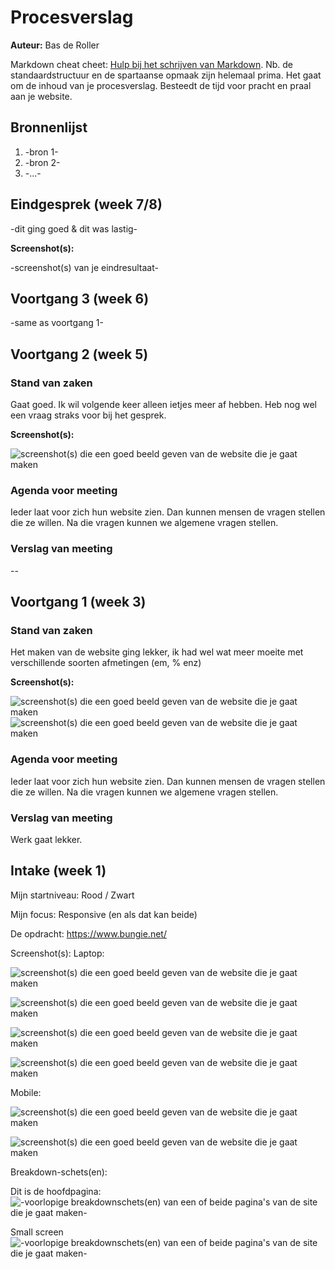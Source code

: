 # Procesverslag
**Auteur:** Bas de Roller

Markdown cheat cheet: [Hulp bij het schrijven van Markdown](https://github.com/adam-p/markdown-here/wiki/Markdown-Cheatsheet). Nb. de standaardstructuur en de spartaanse opmaak zijn helemaal prima. Het gaat om de inhoud van je procesverslag. Besteedt de tijd voor pracht en praal aan je website.



## Bronnenlijst
1. -bron 1-
2. -bron 2-
3. -...-



## Eindgesprek (week 7/8)

-dit ging goed & dit was lastig-

**Screenshot(s):**

-screenshot(s) van je eindresultaat-



## Voortgang 3 (week 6)

-same as voortgang 1-



## Voortgang 2 (week 5)

### Stand van zaken

Gaat goed. Ik wil volgende keer alleen ietjes meer af hebben. Heb nog wel een vraag straks voor bij het gesprek.

**Screenshot(s):**

![screenshot(s) die een goed beeld geven van de website die je gaat maken](images/Voortgang2frondend.png)

### Agenda voor meeting

Ieder laat voor zich hun website zien. Dan kunnen mensen de vragen stellen die ze willen. Na die vragen kunnen we algemene vragen stellen.

### Verslag van meeting

--




## Voortgang 1 (week 3)

### Stand van zaken

Het maken van de website ging lekker, ik had wel wat meer moeite met verschillende soorten afmetingen (em, % enz)

**Screenshot(s):**

![screenshot(s) die een goed beeld geven van de website die je gaat maken](images/Voortgang.png)
![screenshot(s) die een goed beeld geven van de website die je gaat maken](images/Voortgang2.png)

### Agenda voor meeting

Ieder laat voor zich hun website zien. Dan kunnen mensen de vragen stellen die ze willen. Na die vragen kunnen we algemene vragen stellen.

### Verslag van meeting

Werk gaat lekker.



## Intake (week 1)

Mijn startniveau: Rood / Zwart

Mijn focus: Responsive (en als dat kan beide)

De opdracht: https://www.bungie.net/

Screenshot(s):
Laptop:

![screenshot(s) die een goed beeld geven van de website die je gaat maken](images/HomeBungienet.png)

![screenshot(s) die een goed beeld geven van de website die je gaat maken](images/HomeBungienet2.png)

![screenshot(s) die een goed beeld geven van de website die je gaat maken](images/BungienetBeyond.png)

![screenshot(s) die een goed beeld geven van de website die je gaat maken](images/SeasonsBungienet.png)

Mobile:

![screenshot(s) die een goed beeld geven van de website die je gaat maken](images/MobileHome.jpeg)

![screenshot(s) die een goed beeld geven van de website die je gaat maken](images/MobileNav.jpeg)

Breakdown-schets(en):

Dit is de hoofdpagina:
![-voorlopige breakdownschets(en) van een of beide pagina's van de site die je gaat maken-](images/Wireframe1.png)

Small screen
![-voorlopige breakdownschets(en) van een of beide pagina's van de site die je gaat maken-](images/bungienetsmall.png)
